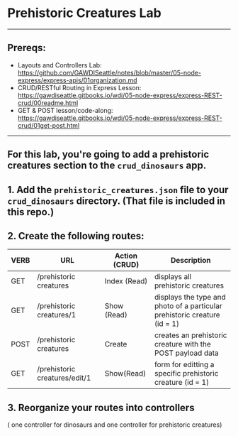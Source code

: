 # Prehistoric Creatures Lab
---
## Prereqs:
* Layouts and Controllers Lab: https://github.com/GAWDISeattle/notes/blob/master/05-node-express/express-apis/01organization.md
* CRUD/RESTful Routing in Express Lesson: https://gawdiseattle.gitbooks.io/wdi/05-node-express/express-REST-crud/00readme.html
* GET & POST lesson/code-along: https://gawdiseattle.gitbooks.io/wdi/05-node-express/express-REST-crud/01get-post.html
--- 
For this lab, you're going to add a prehistoric creatures section to the `crud_dinosaurs` app.
---

## 1. Add the `prehistoric_creatures.json` file to your `crud_dinosaurs` directory. (That file is included in this repo.)


## 2. Create the following routes:

| VERB | URL | Action (CRUD) | Description |
|------|-----|---------------|-------------|
| GET | /prehistoric creatures | Index (Read) | displays all prehistoric creatures |
| GET | /prehistoric creatures/1 | Show (Read) | displays the type and photo of a particular prehistoric creature (id = 1) |
| POST | /prehistoric creatures | Create | creates an prehistoric creature with the POST payload data |
| GET | /prehistoric creatures/edit/1 | Show(Read) | form for editting a specific prehistoric creature (id = 1)|

## 3. Reorganize your routes into controllers
( one controller for dinosaurs and one controller for prehistoric creatures)
